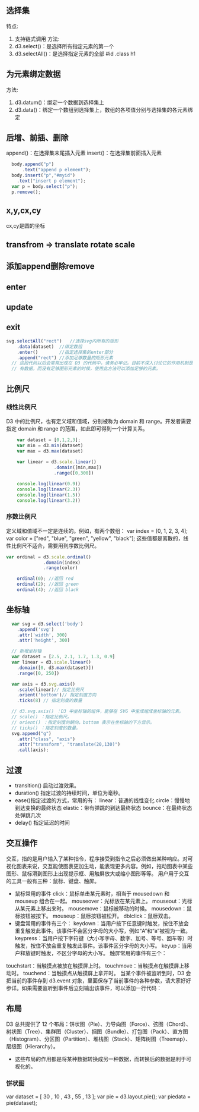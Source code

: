 ## 选择集
特点: 
1. 支持链式调用
方法:
1. d3.select()：是选择所有指定元素的第一个
2. d3.selectAll()：是选择指定元素的全部 #id .class h1

## 为元素绑定数据
方法:
1. d3.datum()：绑定一个数据到选择集上
2. d3.data()：绑定一个数组到选择集上，数组的各项值分别与选择集的各元素绑定

## 后增、前插、删除
append()：在选择集末尾插入元素
insert()：在选择集前面插入元素
```js
  body.append("p")
      .text("append p element");
  body.insert("p","#myid")
    .text("insert p element");
  var p = body.select("p");
  p.remove();
```
## x,y,cx,cy
cx,cy是圆的坐标
## transfrom => translate rotate scale
## 添加append删除remove
## enter
## update
## exit

```js
svg.selectAll("rect")   //选择svg内所有的矩形
    .data(dataset)  //绑定数组
    .enter()        //指定选择集的enter部分
    .append("rect") //添加足够数量的矩形元素
  // 这段代码以后会常常出现在 D3 的代码中，请务必牢记。目前不深入讨论它的作用机制是怎样的，只需要读者牢记，当：
  // 有数据，而没有足够图形元素的时候，使用此方法可以添加足够的元素。
```
## 比例尺
### 线性比例尺
D3 中的比例尺，也有定义域和值域，分别被称为 domain 和 range。开发者需要指定 domain 和 range 的范围，如此即可得到一个计算关系。
```js
    var dataset = [0,1,2,3];
    var min = d3.min(dataset)
    var max = d3.max(dataset)
    
    var linear = d3.scale.linear()
                  .domain([min,max])
                  .range([0,300])

    console.log(linear(0.9))
    console.log(linear(2.3))
    console.log(linear(1.5))
    console.log(linear(3.2))
```
### 序数比例尺
定义域和值域不一定是连续的。例如，有两个数组：
var index = [0, 1, 2, 3, 4];
var color = ["red", "blue", "green", "yellow", "black"];
这些值都是离散的，线性比例尺不适合，需要用到序数比例尺。
```js
var ordinal = d3.scale.ordinal()
              .domain(index)
              .range(color)

    ordinal(0); //返回 red
    ordinal(2); //返回 green
    ordinal(4); //返回 black
```

## 坐标轴
```js
  var svg = d3.select('body')
    .append('svg')
    .attr('width', 300)
    .attr('height', 300)

  // 新增坐标轴
  var dataset = [2.5, 2.1, 1.7, 1.3, 0.9]
  var linear = d3.scale.linear()
    .domain([0, d3.max(dataset)])
    .range([0, 250])

  var axis = d3.svg.axis()
    .scale(linear)// 指定比例尺
    .orient('bottom')// 指定刻度方向
    .ticks(8) // 指定刻度的数量

  // d3.svg.axis() ：D3 中坐标轴的组件，能够在 SVG 中生成组成坐标轴的元素。
  // scale() ：指定比例尺。
  // orient() ：指定刻度的朝向，bottom 表示在坐标轴的下方显示。
  // ticks() ：指定刻度的数量。
  svg.append("g")
    .attr("class", "axis")
    .attr("transform", "translate(20,130)")
    .call(axis);
```

## 过渡
- transition()
启动过渡效果。
- duration()
指定过渡的持续时间，单位为毫秒。
- ease()指定过渡的方式，常用的有：
linear：普通的线性变化
circle：慢慢地到达变换的最终状态
elastic：带有弹跳的到达最终状态
bounce：在最终状态处弹跳几次
- delay()
指定延迟的时间

## 交互操作
交互，指的是用户输入了某种指令，程序接受到指令之后必须做出某种响应。对可视化图表来说，交互能使图表更加生动，能表现更多内容。例如，拖动图表中某些图形、鼠标滑到图形上出现提示框、用触屏放大或缩小图形等等。
用户用于交互的工具一般有三种：鼠标、键盘、触屏。
- 鼠标常用的事件
click：鼠标单击某元素时，相当于 mousedown 和 mouseup 组合在一起。
mouseover：光标放在某元素上。
mouseout：光标从某元素上移出来时。
mousemove：鼠标被移动的时候。
mousedown：鼠标按钮被按下。
mouseup：鼠标按钮被松开。
dblclick：鼠标双击。
- 键盘常用的事件有三个：
keydown：当用户按下任意键时触发，按住不放会重复触发此事件。该事件不会区分字母的大小写，例如“A”和“a”被视为一致。
keypress：当用户按下字符键（大小写字母、数字、加号、等号、回车等）时触发，按住不放会重复触发此事件。该事件区分字母的大小写。
keyup：当用户释放键时触发，不区分字母的大小写。 触屏常用的事件有三个：

touchstart：当触摸点被放在触摸屏上时。
touchmove：当触摸点在触摸屏上移动时。
touchend：当触摸点从触摸屏上拿开时。 当某个事件被监听到时，D3 会把当前的事件存到 d3.event 对象，里面保存了当前事件的各种参数，请大家好好参详。如果需要监听到事件后立刻输出该事件，可以添加一行代码：


## 布局

D3 总共提供了 12 个布局：饼状图（Pie）、力导向图（Force）、弦图（Chord）、树状图（Tree）、集群图（Cluster）、捆图（Bundle）、打包图（Pack）、直方图（Histogram）、分区图（Partition）、堆栈图（Stack）、矩阵树图（Treemap）、层级图（Hierarchy）。

- 这些布局的作用都是将某种数据转换成另一种数据，而转换后的数据是利于可视化的。

### 饼状图

var dataset = [ 30 , 10 , 43 , 55 , 13 ];
var pie = d3.layout.pie();
var piedata = pie(dataset);









